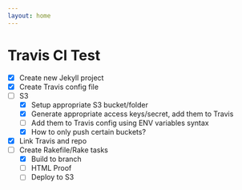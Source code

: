 ```yaml
---
layout: home
---
```


# Travis CI Test

- [x] Create new Jekyll project
- [x] Create Travis config file
- [ ] S3
    - [x] Setup appropriate S3 bucket/folder
    - [x] Generate appropriate access keys/secret, add them to Travis
    - [ ] Add them to Travis config using ENV variables syntax
    - [x] How to only push certain buckets?
- [x] Link Travis and repo
- [ ] Create Rakefile/Rake tasks
    - [x] Build to branch
    - [ ] HTML Proof
    - [ ] Deploy to S3